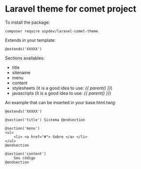 # Laravel theme for comet project

To install the package:

    composer require uspdev/laravel-comet-theme

Extends in your template:

    @extends('XXXXX')

Sections availables:

 - title
 - sitename
 - menu
 - content
 - stylesheets (it is a good idea to use: *{{ parent() }}*)
 - javascripts (it is a good idea to use: *{{ parent() }}*)

An example that can be inserted in your base.html.twig:

    @extends('XXXXX')

    @section('title') Sistema @endsection

    @section('menu')
    <ul>
        <li> <a href="#"> Sobre </a> </li>
    </ul>
    @endsection

    @section('content')
        Seu código
    @endsection
